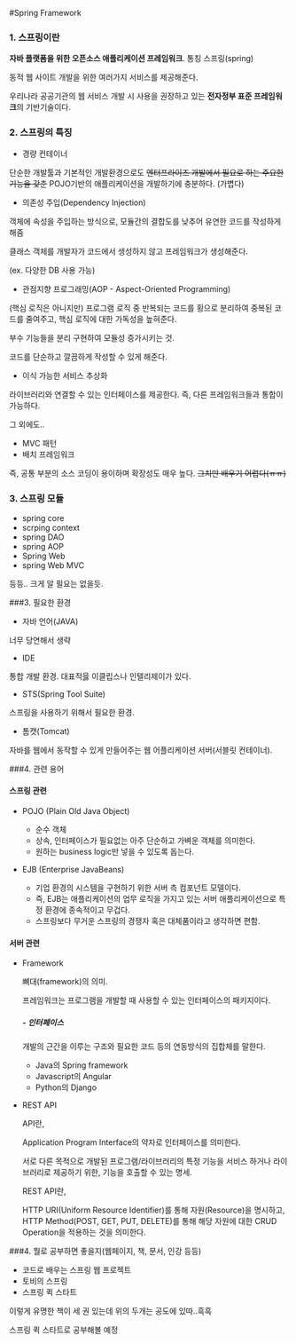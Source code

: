 #Spring Framework



### 1. 스프링이란

**자바 플랫폼을 위한 오픈소스 애플리케이션 프레임워크**. 통칭 스프링(spring)

동적 웹 사이트 개발을 위한 여러가지 서비스를 제공해준다.

우리나라 공공기관의 웹 서비스 개발 시 사용을 권장하고 있는 **전자정부 표준 프레임워크**의 기반기술이다.





### 2. 스프링의 특징

- 경량 컨테이너


단순한 개발툴과 기본적인 개발환경으로도 ~~엔터프라이즈 개발에서 필요로 하는 주요한 기능을 갖춘~~ POJO기반의 애플리케이션을 개발하기에 충분하다. (가볍다)



- 의존성 주입(Dependency Injection)

객체에 속성을 주입하는 방식으로, 모듈간의 결합도를 낮추어 유연한 코드를 작성하게 해줌

클래스 객체를 개발자가 코드에서 생성하지 않고 프레임워크가 생성해준다.

(ex. 다양한 DB 사용 가능)



- 관점지향 프로그래밍(AOP - Aspect-Oriented Programming)

(핵심 로직은 아니지만) 프로그램 로직 중 반복되는 코드를 횡으로 분리하여 중복된 코드를 줄여주고, 핵심 로직에 대한 가독성을 높혀준다.

부수 기능들을 분리 구현하여 모듈성 증가시키는 것.

코드를 단순하고 깔끔하게 작성할 수 있게 해준다.



- 이식 가능한 서비스 추상화

라이브러리와 연결할 수 있는 인터페이스를 제공한다. 즉, 다른 프레임워크들과 통합이 가능하다.



그 외에도..

- MVC 패턴
- 배치 프레임워크



즉, 공통 부분의 소스 코딩이 용이하며 확장성도 매우 높다. ~~그치만 배우기 어렵다(ㅠㅠ)~~





### 3. 스프링 모듈

- spring core
- scrping context
- spring DAO
- spring AOP
- Spring Web
- spring Web MVC

등등.. 크게 알 필요는 없을듯.



###3. 필요한 환경

- 자바 언어(JAVA)

너무 당연해서 생략



- IDE

통합 개발 환경. 대표적읋 이클립스나 인텔리제이가 있다.



- STS(Spring Tool Suite)

스프링을 사용하기 위해서 필요한 환경.



- 톰캣(Tomcat)

자바를 웹에서 동작할 수 있게 만들어주는 웹 어플리케이션 서버(서블릿 컨테이너).







###4. 관련 용어

#### 스프링 관련

- POJO (Plain Old Java Object)

  - 순수 객체
  - 상속, 인터페이스가 필요없는 아주 단순하고 가벼운 객체를 의미한다.
  - 원하는 business logic만 넣을 수 있도록 돕는다.

  

- EJB (Enterprise JavaBeans)

  - 기업 환경의 시스템을 구현하기 위한 서버 측 컴포넌트 모델이다.
  - 즉, EJB는 애플리케이션의 업무 로직을 가지고 있는 서버 애플리케이션으로 특정 환경에 종속적이고 무겁다.
  - 스프링보다 무거운 스프링의 경쟁자 혹은 대체품이라고 생각하면 편함.



#### 서버 관련

- Framework

  뼈대(framework)의 의미. 

  프레임워크는 프로그램을 개발할 때 사용할 수 있는 인터페이스의 패키지이다.

  ##### - 인터페이스

  개발의 근간을 이루는 구조와 필요한 코드 등의 연동방식의 집합체를 말한다.

  - Java의 Spring framework
  - Javascript의 Angular
  - Python의 Django



- REST API

  API란, 

  Application Program Interface의 약자로 인터페이스를 의미한다.

  서로 다른 목적으로 개발된 프로그램/라이브러리의 특정 기능을 서비스 하거나 라이브러리로 제공하기 위한, 기능을 호출할 수 있는 명세.

  

  REST API란,

  HTTP URI(Uniform Resource Identifier)를 통해 자원(Resource)을 명시하고, HTTP Method(POST, GET, PUT, DELETE)를 통해 해당 자원에 대한 CRUD Operation을 적용하는 것을 의미한다.
  





###4. 뭘로 공부하면 좋을지(웹페이지, 책, 문서, 인강 등등)

- 코드로 배우는 스프링 웹 프로젝트
- 토비의 스프링
- 스프링 퀵 스타트



이렇게 유명한 책이 세 권 있는데 위의 두개는 공도에 있따..흑흑

스프링 퀵 스타트로 공부해볼 예정